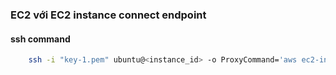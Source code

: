 ### EC2 với EC2 instance connect endpoint

#### ssh command
```bash
    ssh -i "key-1.pem" ubuntu@<instance_id> -o ProxyCommand='aws ec2-instance-connect open-tunnel --instance-id <instance_id>'
```
